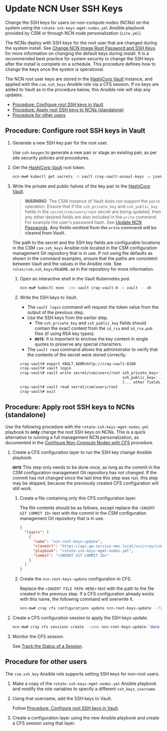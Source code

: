 # Update NCN User SSH Keys

Change the SSH keys for users on non-compute nodes (NCNs) on the system using
the `rotate-ssh-keys-mgmt-nodes.yml` Ansible playbook provided by CSM or through
NCN node personalization (`site.yml`).

The NCNs deploy with SSH keys for the root user that are changed during the system
install. See [Change NCN Image Root Password and SSH Keys](Change_NCN_Image_Root_Password_and_SSH_Keys.md)
for more information on changing the default keys during install. It is a
recommended best practice for system security to change the SSH keys after the
install is complete on a schedule. This procedure defines how to change the keys
once the system is operational.

The NCN root user keys are stored in the [HashiCorp Vault](HashiCorp_Vault.md)
instance, and applied with the `csm.ssh_keys` Ansible role via a CFS session. If
no keys are added to Vault as in the procedure below, this Ansible role will
skip any updates.

* [Procedure: Configure root SSH keys in Vault](#procedure-configure-root-ssh-keys-in-vault)
* [Procedure: Apply root SSH keys to NCNs (standalone)](#procedure-apply-root-ssh-keys-to-ncns-standalone)
* [Procedure for other users](#procedure-for-other-users)

<a name="configure_root_keys_in_vault"></a>

## Procedure: Configure root SSH keys in Vault

1. Generate a new SSH key pair for the root user.

   Use `ssh-keygen` to generate a new pair or stage an existing pair, as per site security policies and procedures.

1. Get the [HashiCorp Vault](HashiCorp_Vault.md) root token.

   ```bash
   ncn-mw# kubectl get secrets -n vault cray-vault-unseal-keys -o jsonpath='{.data.vault-root}' | base64 -d; echo
   ```

1. Write the private and public halves of the key pair to the [HashiCorp Vault](HashiCorp_Vault.md).

   > ***WARNING***: The CSM instance of Vault does not support the `patch` operation. Ensure that if the
   > `ssh_private_key` and `ssh_public_key` fields in the `secret/csm/users/root` secret are being updated,
   > then any other desired fields are also included in the `write` command. For example the user's password hash.
   > See [Update NCN Passwords](Update_NCN_Passwords.md).
   > **Any fields omitted from the `write` command will be cleared from Vault.**

   The path to the secret and the SSH key fields are configurable locations in
   the CSM `csm.ssh_keys` Ansible role located in the CSM configuration
   management Git repository that is in use. If not using the defaults as shown
   in the command examples, ensure that the paths are consistent between Vault and
   the values in the Ansible role. See `roles/csm.ssh_keys/README.md` in the
   repository for more information.

   1. Open an interactive shell in the Vault Kubernetes pod.

      ```bash
      ncn-mw# kubectl exec -itn vault cray-vault-0 -c vault -- sh
      ```

   1. Write the SSH keys to Vault.

      * The `vault login` command will request the token value from the output of the previous step.
      * Use the SSH keys from the earlier step.
        * The `ssh_private_key` and `ssh_public_key` fields should contain the exact content from the
          `id_rsa` and `id_rsa.pub` files (if using RSA key types).
        * **`NOTE`**: It is important to enclose the key content in single quotes to preserve any special characters.
      * The `vault read` command allows the administrator to verify that the contents of the secret were stored correctly.

      ```bash
      cray-vault# export VAULT_ADDR=http://cray-vault:8200
      cray-vault# vault login
      cray-vault# vault write secret/csm/users/root ssh_private_key='...' \
                                                    ssh_public_key='...' \
                                                    [... other fields (see warning below) ...]
      cray-vault# vault read secret/csm/users/root
      cray-vault# exit
      ```

## Procedure: Apply root SSH keys to NCNs (standalone)

Use the following procedure with the `rotate-ssh-keys-mgmt-nodes.yml` playbook to **only** change the root SSH keys on NCNs.
This is a quick alternative to running a full management NCN personalization, as documented in the
[Configure Non-Compute Nodes with CFS](../CSM_product_management/Configure_Non-Compute_Nodes_with_CFS.md) procedure.

1. Create a CFS configuration layer to run the SSH key change Ansible playbook.

   **`NOTE`** This step only needs to be done once, as long as the commit in the CSM
   configuration management Git repository has not changed. If the commit has not changed since the
   last time this step was run, this step may be skipped, because the previously created CFS configuration
   will still work.

   1. Create a file containing only this CFS configuration layer.

      The file contents should be as follows, except replace the `<INSERT GIT COMMIT ID>` text with the commit in the
      CSM configuration management Git repository that is in use.

      ```json
      {
        "layers": [
          {
            "name": "ncn-root-keys-update",
            "cloneUrl": "https://api-gw-service-nmn.local/vcs/cray/csm-config-management.git",
            "playbook": "rotate-ssh-keys-mgmt-nodes.yml",
            "commit": "<INSERT GIT COMMIT ID>"
          }
        ]
      }
      ```

   1. Create the `ncn-root-keys-update` configuration in CFS.

      Replace the `<INSERT FILE PATH HERE>` text with the path to the file created in the previous step.
      If a CFS configuration already exists with this name, the following command will overwrite it.

      ```bash
      ncn-mw# cray cfs configurations update ncn-root-keys-update --file <INSERT FILE PATH HERE>
      ```

1. Create a CFS configuration session to apply the SSH keys update.

   ```bash
   ncn-mw# cray cfs sessions create --name ncn-root-keys-update-`date +%Y%m%d%H%M%S` --configuration-name ncn-root-keys-update
   ```

1. Monitor the CFS session.

   See [Track the Status of a Session](../configuration_management/Track_the_Status_of_a_Session.md).

## Procedure for other users

The `csm.ssh_key` Ansible role supports setting SSH keys for non-root users.

1. Make a copy of the `rotate-ssh-keys-mgmt-nodes.yml` Ansible playbook and modify the role variables to specify
   a different `ssh_keys_username`.

1. Using that username, add the SSH keys to Vault.

    Follow [Procedure: Configure root SSH keys in Vault](#procedure-configure-root-ssh-keys-in-vault).

1. Create a configuration layer using the new Ansible playbook and create a CFS session using that layer.
